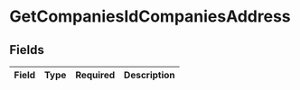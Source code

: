 # GetCompaniesIdCompaniesAddress


## Fields

| Field       | Type        | Required    | Description |
| ----------- | ----------- | ----------- | ----------- |